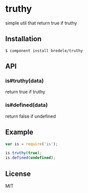 
# truthy

  simple util that return true if truthy

## Installation

    $ component install bredele/truthy

## API

### is#truthy(data)

  return true if truthy

### is#defined(data)

  return false if undefined

## Example
```js
var is = require('is');

is.truthy(true);
is.defined(undefined);
```

## License

  MIT
